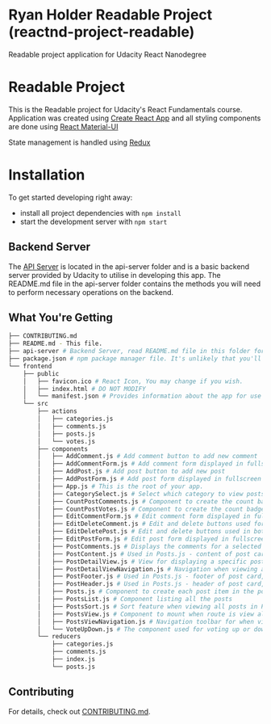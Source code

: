 # Ryan Holder Readable Project (reactnd-project-readable)
Readable project application for Udacity React Nanodegree

# Readable Project

This is the Readable project for Udacity's React Fundamentals course. Application was created using [Create React App](https://github.com/facebookincubator/create-react-app) and all styling components are done using [React Material-UI](https://material-ui-next.com/)

State management is handled using [Redux](https://redux.js.org/)

# Installation

To get started developing right away:

* install all project dependencies with `npm install`
* start the development server with `npm start`

## Backend Server

The [API Server](https://github.com/ryanholder/reactnd-project-readable/tree/master/api-server) is located in the api-server folder and is a basic backend server provided by Udacity to utilise in developing this app. The README.md file in the api-server folder contains the methods you will need to perform necessary operations on the backend.

## What You're Getting
```bash
├── CONTRIBUTING.md
├── README.md - This file.
├── api-server # Backend Server, read README.md file in this folder for more info
├── package.json # npm package manager file. It's unlikely that you'll need to modify this.
└── frontend
    ├── public
    │   ├── favicon.ico # React Icon, You may change if you wish.
    │   ├── index.html # DO NOT MODIFY
    │   └── manifest.json # Provides information about the app for use on devices
    └── src
        ├── actions
        │   ├── categories.js
        │   ├── comments.js
        │   ├── posts.js
        │   └── votes.js
        ├── components
        │   ├── AddComment.js # Add comment button to add new comment
        │   ├── AddCommentForm.js # Add comment form displayed in fullscreen dialog
        │   ├── AddPost.js # Add post button to add new post
        │   ├── AddPostForm.js # Add post form displayed in fullscreen dialog
        │   ├── App.js # This is the root of your app.
        │   ├── CategorySelect.js # Select which category to view posts for, used in PostsViewNavigation.js
        │   ├── CountPostComments.js # Component to create the count badge for post comments
        │   ├── CountPostVotes.js # Component to create the count badge for post votes
        │   ├── EditCommentForm.js # Edit comment form displayed in fullscreen dialog
        │   ├── EditDeleteComment.js # Edit and delete buttons used for each comment in post
        │   ├── EditDeletePost.js # Edit and delete buttons used in both posts list and a specific post view
        │   ├── EditPostForm.js # Edit post form displayed in fullscreen dialog
        │   ├── PostComments.js # Displays the comments for a selected post.
        │   ├── PostContent.js # Used in Posts.js - content of post card, body/content of post
        │   ├── PostDetailView.js # View for displaying a specific post
        │   ├── PostDetailViewNavigation.js # Navigation when viewing a selected post
        │   ├── PostFooter.js # Used in Posts.js - footer of post card, holds comment count and edit/delete post
        │   ├── PostHeader.js # Used in Posts.js - header of post card, contains posts title and vote component
        │   ├── Posts.js # Component to create each post item in the posts list
        │   ├── PostsList.js # Component listing all the posts
        │   ├── PostsSort.js # Sort feature when viewing all posts in PostsList
        │   ├── PostsView.js # Component to mount when route is view all posts or view posts for a specific category
        │   ├── PostsViewNavigation.js # Navigation toolbar for when viewing our posts list
        │   └── VoteUpDown.js # The component used for voting up or down on posts and comments
        └── reducers
            ├── categories.js
            ├── comments.js
            ├── index.js
            └── posts.js
```       

## Contributing

For details, check out [CONTRIBUTING.md](CONTRIBUTING.md).
